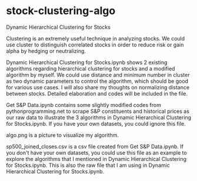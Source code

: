 # stock-clustering-algo
Dynamic Hierarchical Clustering for Stocks

Clustering is an extremely useful technique in analyzing stocks. We could use cluster to distinguish correlated stocks in order to reduce risk or gain alpha by hedging or neutralizing.

Dynamic Hierarchical Clustering for Stocks.ipynb shows 2 existing algorithms regarding hierarchical clustering for stocks and a modified algorithm by myself. We could use distance and minimum number in cluster as two dynamic parameters to control the algorithm, which should be good for various use cases. I will also share my thoughts on normalizing distance between stocks. Detailed elaboration and codes will be included in the file. 

Get S&P Data.ipynb contains some slightly modified codes from pythonprogramming.net to scrape S&P constituents and historical prices as our raw data to illustrate the 3 algorithms in Dynamic Hierarchical Clustering for Stocks.ipynb. If you have your own datasets, you could ignore this file.

algo.png is a picture to visualize my algorithm. 

sp500_joined_closes.csv is a csv file created from Get S&P Data.ipynb. If you don't have your own datasets, you could use this file as an example to explore the algorithms that I mentioned in Dynamic Hierarchical Clustering for Stocks.ipynb. This is also the raw file that I am using in Dynamic Hierarchical Clustering for Stocks.ipynb.
